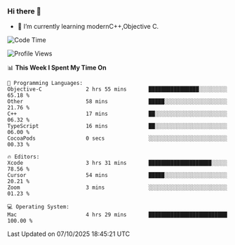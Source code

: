 ### Hi there 👋
- 🌱 I’m currently learning modernC++,Objective C.
<!--
**Asukaki7/Asukaki7** is a ✨ _special_ ✨ repository because its `README.md` (this file) appears on your GitHub profile.

Here are some ideas to get you started:

- 🔭 I’m currently working on ...
- 🌱 I’m currently learning ...
- 👯 I’m looking to collaborate on ...
- 🤔 I’m looking for help with ...
- 💬 Ask me about ...
- 📫 How to reach me: ...
- 😄 Pronouns: ...
- ⚡ Fun fact: ...
-->
<!--START_SECTION:waka-->
![Code Time](http://img.shields.io/badge/Code%20Time-814%20hrs-blue)

![Profile Views](http://img.shields.io/badge/Profile%20Views-0-blue)

📊 **This Week I Spent My Time On** 

```text
💬 Programming Languages: 
Objective-C              2 hrs 55 mins       ████████████████░░░░░░░░░   65.18 % 
Other                    58 mins             █████░░░░░░░░░░░░░░░░░░░░   21.76 % 
C++                      17 mins             ██░░░░░░░░░░░░░░░░░░░░░░░   06.32 % 
TypeScript               16 mins             ██░░░░░░░░░░░░░░░░░░░░░░░   06.00 % 
CocoaPods                0 secs              ░░░░░░░░░░░░░░░░░░░░░░░░░   00.33 % 

🔥 Editors: 
Xcode                    3 hrs 31 mins       ████████████████████░░░░░   78.56 % 
Cursor                   54 mins             █████░░░░░░░░░░░░░░░░░░░░   20.21 % 
Zoom                     3 mins              ░░░░░░░░░░░░░░░░░░░░░░░░░   01.23 % 

💻 Operating System: 
Mac                      4 hrs 29 mins       █████████████████████████   100.00 % 
```


 Last Updated on 07/10/2025 18:45:21 UTC
<!--END_SECTION:waka-->
